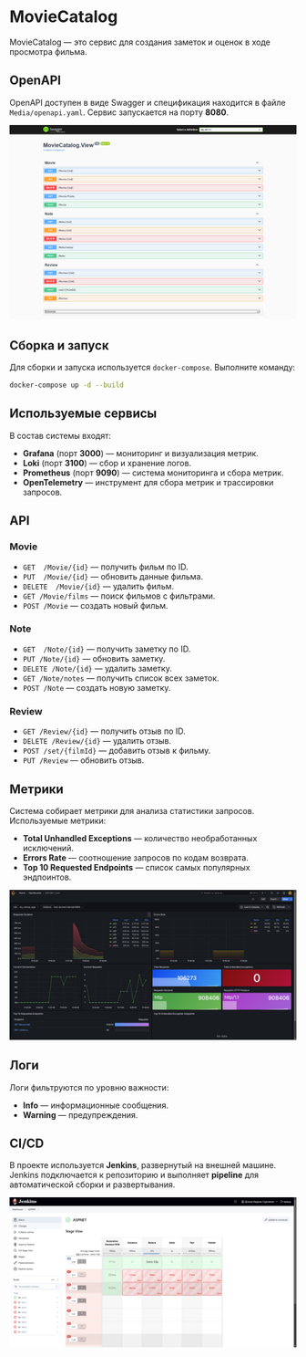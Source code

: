 # MovieCatalog

MovieCatalog — это сервис для создания заметок и оценок в ходе просмотра фильма.

## OpenAPI

OpenAPI доступен в виде Swagger и спецификация находится в файле `Media/openapi.yaml`.
Сервис запускается на порту **8080**.

![OpenAPI](Media/openapi.png)

## Сборка и запуск

Для сборки и запуска используется `docker-compose`. Выполните команду:

```sh
docker-compose up -d --build
```

## Используемые сервисы

В состав системы входят:
- **Grafana** (порт **3000**) — мониторинг и визуализация метрик.
- **Loki** (порт **3100**) — сбор и хранение логов.
- **Prometheus** (порт **9090**) — система мониторинга и сбора метрик.
- **OpenTelemetry** — инструмент для сбора метрик и трассировки запросов.

## API

### Movie
- `GET  /Movie/{id}` — получить фильм по ID.
- `PUT  /Movie/{id}` — обновить данные фильма.
- `DELETE  /Movie/{id}` — удалить фильм.
- `GET /Movie/films` — поиск фильмов с фильтрами.
- `POST /Movie` — создать новый фильм.

### Note
- `GET  /Note/{id}` — получить заметку по ID.
- `PUT /Note/{id}` — обновить заметку.
- `DELETE /Note/{id}` — удалить заметку.
- `GET /Note/notes` — получить список всех заметок.
- `POST /Note` — создать новую заметку.

### Review
- `GET /Review/{id}` — получить отзыв по ID.
- `DELETE /Review/{id}` — удалить отзыв.
- `POST /set/{filmId}` — добавить отзыв к фильму.
- `PUT /Review` — обновить отзыв.

## Метрики

Система собирает метрики для анализа статистики запросов. Используемые метрики:

- **Total Unhandled Exceptions** — количество необработанных исключений.
- **Errors Rate** — соотношение запросов по кодам возврата.
- **Top 10 Requested Endpoints** — список самых популярных эндпоинтов.

![Metrics](Media/metrics.png)

## Логи

Логи фильтруются по уровню важности:
- **Info** — информационные сообщения.
- **Warning** — предупреждения.

## CI/CD

В проекте используется **Jenkins**, развернутый на внешней машине.
Jenkins подключается к репозиторию и выполняет **pipeline** для автоматической сборки и развертывания.

![CI/CD](Media/cicd.png)

